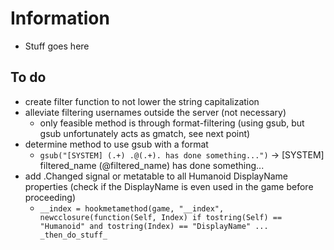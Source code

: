 # Information
- Stuff goes here

## To do
- create filter function to not lower the string capitalization
- alleviate filtering usernames outside the server (not necessary)
  - only feasible method is through format-filtering (using gsub, but gsub unfortunately acts as gmatch, see next point)
- determine method to use gsub with a format
  - `gsub("[SYSTEM] (.+) .@(.+). has done something...")` -> [SYSTEM] filtered_name (@filtered_name) has done something...
- add .Changed signal or metatable to all Humanoid DisplayName properties (check if the DisplayName is even used in the game before proceeding)
  - `__index = hookmetamethod(game, "__index", newcclosure(function(Self, Index) if tostring(Self) == "Humanoid" and tostring(Index) == "DisplayName" ... _then_do_stuff_`
